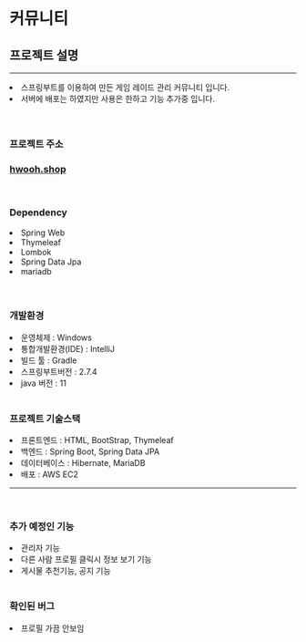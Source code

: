 # 커뮤니티

<h2>프로젝트 설명</h2>
<hr>
<li>스프링부트를 이용하여 만든 게임 레이드 관리 커뮤니티 입니다.</li>
<li>서버에 배포는 하였지만 사용은 한하고 기능 추가중 입니다.</li>
<br><br>
<h3>프로젝트 주소<h3>
<h3><a href ="http://hwooh.shop/">hwooh.shop</a></h3>

<br>
<h3>Dependency</h3>
<li>Spring Web</li>
<li>Thymeleaf</li>
<li>Lombok</li>
<li>Spring Data Jpa</li>
<li>mariadb</li>
<br><br>
<h3>개발환경</h3>
<li>운영체제 : Windows</li>
<li>통합개발환경(IDE) : IntelliJ</li>
<li>빌드 툴 : Gradle</li>
<li>스프링부트버전 : 2.7.4</li>
<li>java 버전 : 11</li>
<br>

<h3>프로젝트 기술스택</h3>
<li>프론트엔드 : HTML, BootStrap, Thymeleaf</li>
<li>백엔드 : Spring Boot, Spring Data JPA</li>
<li>데이터베이스 : Hibernate, MariaDB</li>
<li>배포 : AWS EC2</li>
<hr>

<br>
<h3>추가 예정인 기능</h3>
<li>관리자 기능</li>
<li>다른 사람 프로필 클릭시 정보 보기 기능</li>
<li>게시물 추천기능, 공지 기능</li>
<br>
<h3>확인된 버그</h3>
<li>프로필 가끔 안보임</li>




